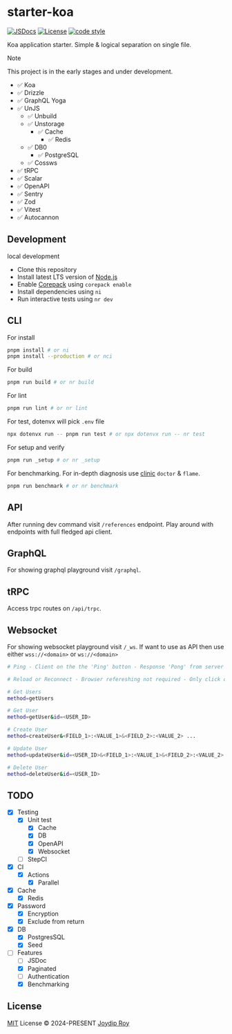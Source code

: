 # starter-koa

[![JSDocs][jsdocs-src]][jsdocs-href] [![License][license-src]][license-href] [![code style][code-style-src]][code-style-url]

Koa application starter. Simple & logical separation on single file.

> [!NOTE]
> This project is in the early stages and under development.

- ✅ Koa
- ✅ Drizzle
- ✅ GraphQL Yoga
- ✅ UnJS
  - ✅ Unbuild
  - ✅ Unstorage
    - ✅ Cache
      - ✅ Redis
  - ✅ DB0
    - ✅ PostgreSQL
  - ✅ Cossws
- ✅ tRPC
- ✅ Scalar
- ✅ OpenAPI
- ✅ Sentry
- ✅ Zod
- ✅ Vitest
- ✅ Autocannon

## Development

<summary>local development</summary>

- Clone this repository
- Install latest LTS version of [Node.js](https://nodejs.org/en/)
- Enable [Corepack](https://github.com/nodejs/corepack) using `corepack enable`
- Install dependencies using `ni`
- Run interactive tests using `nr dev`

## CLI

For install

```sh
pnpm install # or ni
pnpm install --production # or nci
```

For build

```sh
pnpm run build # or nr build
```

For lint

```sh
pnpm run lint # or nr lint
```

For test, dotenvx will pick `.env` file

```sh
npx dotenvx run -- pnpm run test # or npx dotenvx run -- nr test
```

For setup and verify

```sh
pnpm run _setup # or nr _setup
```

For benchmarking. For in-depth diagnosis use [clinic](https://github.com/clinicjs/node-clinic) `doctor` & `flame`.

```sh
pnpm run benchmark # or nr benchmark
```

## API

After running dev command visit `/references` endpoint. Play around with endpoints with full fledged api client.

## GraphQL

For showing graphql playground visit `/graphql`.

## tRPC

Access trpc routes on `/api/trpc`.

## Websocket

For showing websocket playground visit `/_ws`. If want to use as API then use either `wss://<domain>` or `ws://<domain>`

```sh
# Ping - Client on the the 'Ping' button - Response 'Pong' from server

# Reload or Reconnect - Browser refereshing not required - Only click on 'Reconnect' button

# Get Users
method=getUsers

# Get User
method=getUser&id=<USER_ID>

# Create User
method=createUser&<FIELD_1>:<VALUE_1>&<FIELD_2>:<VALUE_2> ...

# Update User
method=updateUser&id=<USER_ID>&<FIELD_1>:<VALUE_1>&<FIELD_2>:<VALUE_2> ...

# Delete User
method=deleteUser&id=<USER_ID>
```

## TODO

- [x] Testing
  - [x] Unit test
    - [x] Cache
    - [x] DB
    - [x] OpenAPI
    - [x] Websocket
  - [ ] StepCI
- [x] CI
  - [x] Actions
    - [x] Parallel
- [x] Cache
  - [x] Redis
- [x] Password
  - [x] Encryption
  - [x] Exclude from return
- [x] DB
  - [x] PostgresSQL
  - [x] Seed
- [ ] Features
  - [ ] JSDoc
  - [x] Paginated
  - [ ] Authentication
  - [x] Benchmarking

## License

[MIT](./LICENSE) License © 2024-PRESENT [Joydip Roy](https://github.com/rjoydip)

<!-- Badges -->

[license-src]: https://img.shields.io/github/license/rjoydip/starter-koa.svg?style=flat&colorA=080f12&colorB=1fa669
[license-href]: https://github.com/rjoydip/starter-koa/blob/main/LICENSE
[jsdocs-src]: https://img.shields.io/badge/jsdocs-reference-080f12?style=flat&colorA=080f12&colorB=1fa669
[jsdocs-href]: https://www.jsdocs.io/package/starter-koa
[code-style-src]: https://antfu.me/badge-code-style.svg
[code-style-url]: https://github.com/antfu/eslint-config
